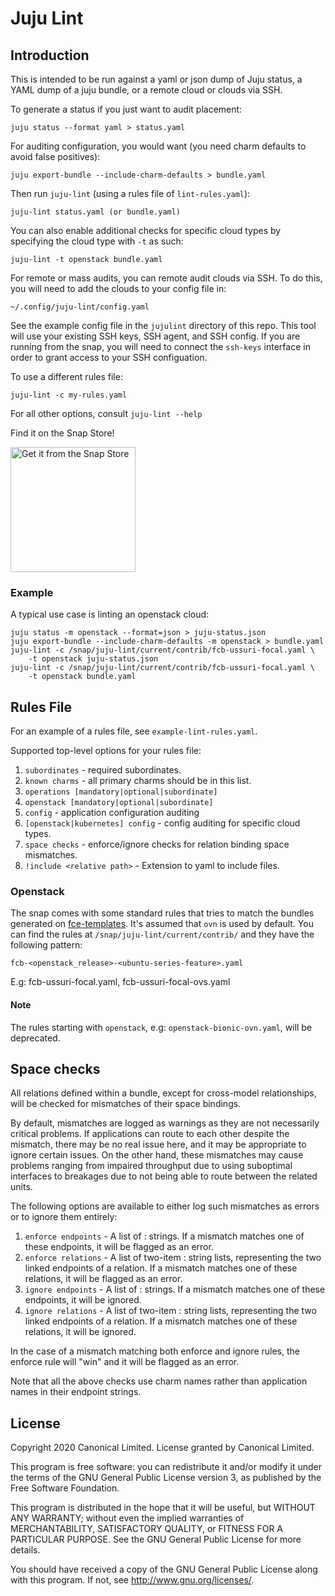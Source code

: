 # Juju Lint

## Introduction

This is intended to be run against a yaml or json dump of Juju status, a YAML
dump of a juju bundle, or a remote cloud or clouds via SSH.

To generate a status if you just want to audit placement:

    juju status --format yaml > status.yaml

For auditing configuration, you would want (you need charm defaults to avoid
false positives):

    juju export-bundle --include-charm-defaults > bundle.yaml

Then run `juju-lint` (using a rules file of `lint-rules.yaml`):

    juju-lint status.yaml (or bundle.yaml)

You can also enable additional checks for specific cloud types by specifying
the cloud type with `-t` as such:

    juju-lint -t openstack bundle.yaml

For remote or mass audits, you can remote audit clouds via SSH.
To do this, you will need to add the clouds to your config file in:

    ~/.config/juju-lint/config.yaml

See the example config file in the `jujulint` directory of this repo.
This tool will use your existing SSH keys, SSH agent, and SSH config.
If you are running from the snap, you will need to connect the `ssh-keys`
interface in order to grant access to your SSH configuation.

To use a different rules file:

    juju-lint -c my-rules.yaml

For all other options, consult `juju-lint --help`

Find it on the Snap Store!

<a href="https://snapcraft.io/juju-lint" title="Get it from the Snap Store">
    <img src="https://snapcraft.io/static/images/badges/en/snap-store-black.svg" alt="Get it from the Snap Store" width="200" />
</a>

### Example

A typical use case is linting an openstack cloud:

    juju status -m openstack --format=json > juju-status.json
    juju export-bundle --include-charm-defaults -m openstack > bundle.yaml
    juju-lint -c /snap/juju-lint/current/contrib/fcb-ussuri-focal.yaml \
        -t openstack juju-status.json
    juju-lint -c /snap/juju-lint/current/contrib/fcb-ussuri-focal.yaml \
        -t openstack bundle.yaml

## Rules File

For an example of a rules file, see `example-lint-rules.yaml`.

Supported top-level options for your rules file:

 1. `subordinates` - required subordinates.
 2. `known charms` - all primary charms should be in this list.
 3. `operations [mandatory|optional|subordinate]`
 4. `openstack [mandatory|optional|subordinate]`
 5. `config` - application configuration auditing
 6. `[openstack|kubernetes] config` - config auditing for specific cloud types.
 7. `space checks` - enforce/ignore checks for relation binding space
    mismatches.
 8. `!include <relative path>` - Extension to yaml to include files.

### Openstack

The snap comes with some standard rules that tries to match the bundles generated on
[fce-templates](https://launchpad.net/fce-templates/). It's assumed that `ovn` is used
by default. You can find the rules at `/snap/juju-lint/current/contrib/` and they have
the following pattern:

```
fcb-<openstack_release>-<ubuntu-series-feature>.yaml
```

E.g: fcb-ussuri-focal.yaml, fcb-ussuri-focal-ovs.yaml

#### Note
The rules starting with `openstack`, e.g: `openstack-bionic-ovn.yaml`, will be deprecated.

## Space checks

All relations defined within a bundle, except for cross-model relationships,
will be checked for mismatches of their space bindings.

By default, mismatches are logged as warnings as they are not necessarily
critical problems.  If applications can route to each other despite the
mismatch, there may be no real issue here, and it may be appropriate to ignore
certain issues.  On the other hand, these mismatches may cause problems ranging
from impaired throughput due to using suboptimal interfaces to breakages due to
not being able to route between the related units.

The following options are available to either log such mismatches as errors or
to ignore them entirely:

 1. `enforce endpoints` - A list of <charm>:<endpoint> strings.  If a mismatch
    matches one of these endpoints, it will be flagged as an error.
 2. `enforce relations` - A list of two-item <charm>:<endpoint> string lists,
    representing the two linked endpoints of a relation.  If a mismatch
    matches one of these relations, it will be flagged as an error.
 3. `ignore endpoints` - A list of <charm>:<endpoint> strings.  If a mismatch
    matches one of these endpoints, it will be ignored.
 4. `ignore relations` - A list of two-item <charm>:<endpoint> string lists,
    representing the two linked endpoints of a relation.  If a mismatch
    matches one of these relations, it will be ignored.

In the case of a mismatch matching both enforce and ignore rules, the enforce
rule will "win" and it will be flagged as an error.

Note that all the above checks use charm names rather than application names
in their endpoint strings.

## License

Copyright 2020 Canonical Limited.
License granted by Canonical Limited.

This program is free software: you can redistribute it and/or modify
it under the terms of the GNU General Public License version 3, as
published by the Free Software Foundation.

This program is distributed in the hope that it will be useful, but
WITHOUT ANY WARRANTY; without even the implied warranties of
MERCHANTABILITY, SATISFACTORY QUALITY, or FITNESS FOR A PARTICULAR
PURPOSE.  See the GNU General Public License for more details.

You should have received a copy of the GNU General Public License
along with this program. If not, see <http://www.gnu.org/licenses/>.

